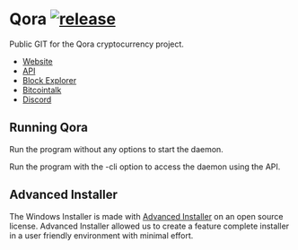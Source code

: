 # Qora [![release](https://img.shields.io/github/release/Qoracoin/Qora.svg)](https://github.com/Qoracoin/Qora/releases)
Public GIT for the Qora cryptocurrency project.

* [Website](http://qora.org)
* [API](http://api.qora.org)
* [Block Explorer](http://http://node5.qora.org/index/blockexplorer.html)
* [Bitcointalk](https://bitcointalk.org/index.php?topic=1358722)
* [Discord](https://discord.gg/657RfP3)

## Running Qora
Run the program without any options to start the daemon.

Run the program with the -cli option to access the daemon using the API.

## Advanced Installer

The Windows Installer is made with [Advanced Installer](http://advancedinstaller.com) on an open source license. Advanced Installer allowed us to create a feature complete installer in a user friendly environment with minimal effort.
